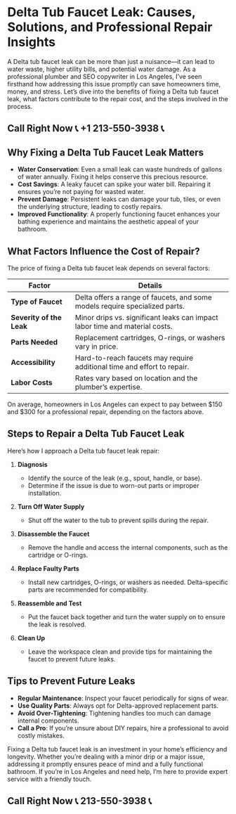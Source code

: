 # Delta Tub Faucet Leak: Causes, Solutions, and Professional Repair Insights  

A Delta tub faucet leak can be more than just a nuisance—it can lead to water waste, higher utility bills, and potential water damage. As a professional plumber and SEO copywriter in Los Angeles, I’ve seen firsthand how addressing this issue promptly can save homeowners time, money, and stress. Let’s dive into the benefits of fixing a Delta tub faucet leak, what factors contribute to the repair cost, and the steps involved in the process.  

## Call Right Now 📞 +1 213-550-3938 📞

## Why Fixing a Delta Tub Faucet Leak Matters  

- **Water Conservation**: Even a small leak can waste hundreds of gallons of water annually. Fixing it helps conserve this precious resource.  
- **Cost Savings**: A leaky faucet can spike your water bill. Repairing it ensures you’re not paying for wasted water.  
- **Prevent Damage**: Persistent leaks can damage your tub, tiles, or even the underlying structure, leading to costly repairs.  
- **Improved Functionality**: A properly functioning faucet enhances your bathing experience and maintains the aesthetic appeal of your bathroom.  

## What Factors Influence the Cost of Repair?  

The price of fixing a Delta tub faucet leak depends on several factors:  

| **Factor**                  | **Details**                                                                 |
|-----------------------------|-----------------------------------------------------------------------------|
| **Type of Faucet**          | Delta offers a range of faucets, and some models require specialized parts.|
| **Severity of the Leak**    | Minor drips vs. significant leaks can impact labor time and material costs. |
| **Parts Needed**            | Replacement cartridges, O-rings, or washers vary in price.                 |
| **Accessibility**          | Hard-to-reach faucets may require additional time and effort to repair.    |
| **Labor Costs**            | Rates vary based on location and the plumber’s expertise.                  |

On average, homeowners in Los Angeles can expect to pay between $150 and $300 for a professional repair, depending on the factors above.  

## Steps to Repair a Delta Tub Faucet Leak  

Here’s how I approach a Delta tub faucet leak repair:  

1. **Diagnosis**  
   - Identify the source of the leak (e.g., spout, handle, or base).  
   - Determine if the issue is due to worn-out parts or improper installation.  

2. **Turn Off Water Supply**  
   - Shut off the water to the tub to prevent spills during the repair.  

3. **Disassemble the Faucet**  
   - Remove the handle and access the internal components, such as the cartridge or O-rings.  

4. **Replace Faulty Parts**  
   - Install new cartridges, O-rings, or washers as needed. Delta-specific parts are recommended for compatibility.  

5. **Reassemble and Test**  
   - Put the faucet back together and turn the water supply on to ensure the leak is resolved.  

6. **Clean Up**  
   - Leave the workspace clean and provide tips for maintaining the faucet to prevent future leaks.  

## Tips to Prevent Future Leaks  

- **Regular Maintenance**: Inspect your faucet periodically for signs of wear.  
- **Use Quality Parts**: Always opt for Delta-approved replacement parts.  
- **Avoid Over-Tightening**: Tightening handles too much can damage internal components.  
- **Call a Pro**: If you’re unsure about DIY repairs, hire a professional to avoid costly mistakes.  

Fixing a Delta tub faucet leak is an investment in your home’s efficiency and longevity. Whether you’re dealing with a minor drip or a major issue, addressing it promptly ensures peace of mind and a fully functional bathroom. If you’re in Los Angeles and need help, I’m here to provide expert service with a friendly touch.
## Call Right Now 📞 213-550-3938 📞